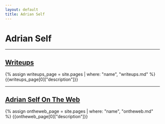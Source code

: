 ```yaml
---
layout: default
title: Adrian Self
---
```

# Adrian Self


---

## [Writeups](/writeups)
{% assign writeups_page = site.pages | where: "name", "writeups.md" %}
{{writeups_page[0]["description"]}}

---

## [Adrian Self On The Web](/ontheweb)
{% assign ontheweb_page = site.pages | where: "name", "ontheweb.md" %}
{{ontheweb_page[0]["description"]}}
